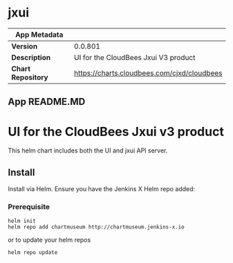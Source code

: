 # jxui

|App Metadata||
|---|---|
| **Version** | 0.0.801 |
| **Description** | UI for the CloudBees Jxui V3 product |
| **Chart Repository** | https://charts.cloudbees.com/cjxd/cloudbees |

## App README.MD

# UI for the CloudBees Jxui v3 product

This helm chart includes both the UI and jxui API server.

## Install

Install via Helm. Ensure you have the Jenkins X Helm repo added:

### Prerequisite

```
helm init
helm repo add chartmuseum http://chartmuseum.jenkins-x.io
```

or to update your helm repos

```
helm repo update
```

